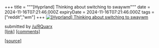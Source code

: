 +++
title = """[Hyprland] Thinking about switching to swaywm"""
date = 2024-11-16T07:21:46.000Z
expiryDate = 2024-11-16T07:21:46.000Z
tags = ["reddit","wm"]
+++
[![[Hyprland] Thinking about switching to swaywm](https://b.thumbs.redditmedia.com/K4UYLvidt6xeO70q9dtiKJKPhd8AOnxB9mpgIiQI0ac.jpg "[Hyprland] Thinking about switching to swaywm")](https://www.reddit.com/r/unixporn/comments/1gsi35e/hyprland_thinking_about_switching_to_swaywm/)

submitted by [/u/RQuarx](https://www.reddit.com/user/RQuarx)  
[\[link\]](https://www.reddit.com/gallery/1gsi35e) [\[comments\]](https://www.reddit.com/r/unixporn/comments/1gsi35e/hyprland_thinking_about_switching_to_swaywm/)

[[source]](https://www.reddit.com/r/unixporn/comments/1gsi35e/hyprland_thinking_about_switching_to_swaywm/)
